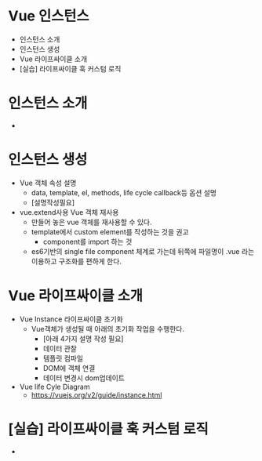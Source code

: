# Vue 인스턴스
* 인스턴스 소개
* 인스턴스 생성
* Vue 라이프싸이클 소개
* [실습] 라이프싸이클 훅 커스텀 로직


# 인스턴스 소개
* 

# 인스턴스 생성
* Vue 객체 속성 설명
  - data, template, el, methods, life cycle callback등 옵션 설명
  - [설명작성필요]
* vue.extend사용 Vue 객체 재사용
  - 만들어 놓은 vue 객체를 재사용할 수 있다. 
  - template에서 custom element를 작성하는 것을 권고
    - component를 import 하는 것 
  - es6기반의 single file component 체계로 가는데 뒤쪽에 파일명이 .vue 라는 이용하고 구조화를 편하게 한다.
  

# Vue 라이프싸이클 소개
* Vue Instance 라이프싸이클 초기화
  - Vue객체가 생성될 때 아래의 초기화 작업을 수행한다.
    - [아래 4가지 설명 작성 필요]
    - 데이터 관찰
    - 템플릿 컴파일
    - DOM에 객체 연결
    - 데이터 변경시 dom업데이트 
* Vue life Cyle Diagram
  - https://vuejs.org/v2/guide/instance.html

# [실습] 라이프싸이클 훅 커스텀 로직
* 